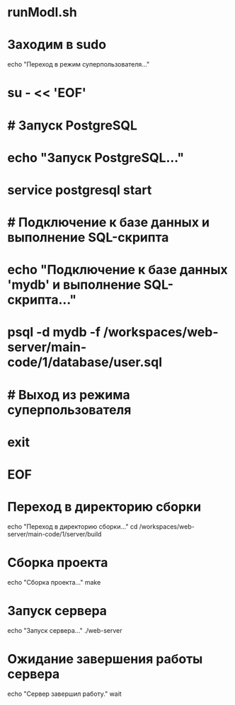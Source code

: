 # runModl.sh
# Заходим в sudo
echo "Переход в режим суперпользователя..."
# su - << 'EOF'

# # Запуск PostgreSQL
# echo "Запуск PostgreSQL..."
# service postgresql start

# # Подключение к базе данных и выполнение SQL-скрипта
# echo "Подключение к базе данных 'mydb' и выполнение SQL-скрипта..."
# psql -d mydb -f /workspaces/web-server/main-code/1/database/user.sql

# # Выход из режима суперпользователя
# exit
# EOF

# Переход в директорию сборки
echo "Переход в директорию сборки..."
cd /workspaces/web-server/main-code/1/server/build

# Сборка проекта
echo "Сборка проекта..."
make

# Запуск сервера
echo "Запуск сервера..."
./web-server

# Ожидание завершения работы сервера
echo "Сервер завершил работу."
wait
